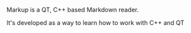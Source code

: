 Markup is a QT, C++ based Markdown reader.

It's developed as a way to learn how to work with C++ and QT
